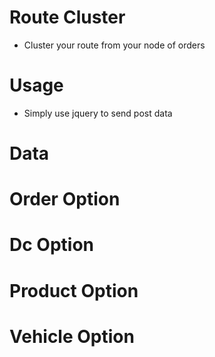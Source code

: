 # Route Cluster
* Cluster your route from your node of orders

# Usage
* Simply use jquery to send post data

# Data

# Order Option

# Dc Option

# Product Option

# Vehicle Option
